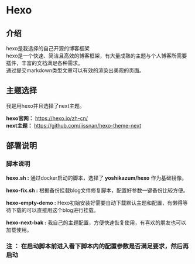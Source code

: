 # Hexo

## 介绍

hexo是我选择的自己开源的博客框架  
hexo是一个快速、简洁且高效的博客框架，有大量成熟的主题与个人博客所需要插件，丰富的文档满足各种需求。  
通过提交markdown类型文章可以有效的渲染出美观的页面。  

## 主题选择

我是用hexo并且选择了next主题。  

**hexo官网：** <https://hexo.io/zh-cn/>  
**next主题：** <https://github.com/iissnan/hexo-theme-next>

## 部署说明

### 脚本说明

**hexo.sh :** 通过docker启动的脚本，选择了 **yoshikazum/hexo** 作为基础镜像。  

**hexo-fix.sh :** 根据备份挂载blog文件修复脚本，配置好参数一键备份比较方便。  

**hexo-empty-demo :** Hexo初始安装好需要自动下载默认主题和配置，有懒得等待下载的可以直接用这个blog进行挂载。  

**hexo-next-bak :** 我自己的主题配置，方便快速恢复使用，有喜欢的朋友也可以加载使用。  

### 注 ： 在启动脚本前进入看下脚本内的配置参数是否满足要求，然后再启动
